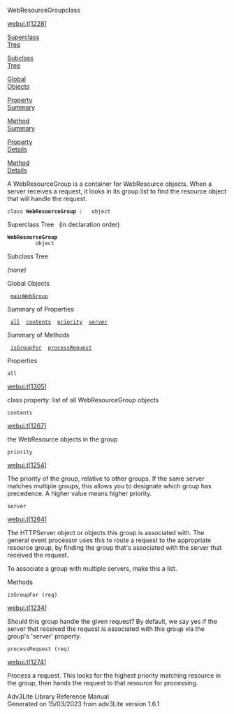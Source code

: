 <span class="title">WebResourceGroup</span><span class="type">class</span>

[webui.t](../file/webui.t.html)\[[1228](../source/webui.t.html#1228)\]

[Superclass  
Tree](#_SuperClassTree_)

[Subclass  
Tree](#_SubClassTree_)

[Global  
Objects](#_ObjectSummary_)

[Property  
Summary](#_PropSummary_)

[Method  
Summary](#_MethodSummary_)

[Property  
Details](#_Properties_)

[Method  
Details](#_Methods_)

<div class="fdesc">

A WebResourceGroup is a container for WebResource objects. When a server
receives a request, it looks in its group list to find the resource
object that will handle the request.

`class `**`WebResourceGroup`**` :   object`

</div>

<span id="_SuperClassTree_"></span>

<div class="mjhd">

<span class="hdln">Superclass Tree</span>   (in declaration order)

</div>

**`WebResourceGroup`**  
`         object`  
<span id="_SubClassTree_"></span>

<div class="mjhd">

<span class="hdln">Subclass Tree</span>  

</div>

*(none)* <span id="_ObjectSummary_"></span>

<div class="mjhd">

<span class="hdln">Global Objects</span>  

</div>

` `[`mainWebGroup`](../object/mainWebGroup.html)`  `
<span id="_PropSummary_"></span>

<div class="mjhd">

<span class="hdln">Summary of Properties</span>  

</div>

` `[`all`](#all)`  `[`contents`](#contents)`  `[`priority`](#priority)`  `[`server`](#server)`  `

<span id="_MethodSummary_"></span>

<div class="mjhd">

<span class="hdln">Summary of Methods</span>  

</div>

` `[`isGroupFor`](#isGroupFor)`  `[`processRequest`](#processRequest)`  `

<span id="_Properties_"></span>

<div class="mjhd">

<span class="hdln">Properties</span>  

</div>

<span id="all"></span>

`all`

[webui.t](../file/webui.t.html)\[[1305](../source/webui.t.html#1305)\]

<div class="desc">

class property: list of all WebResourceGroup objects

</div>

<span id="contents"></span>

`contents`

[webui.t](../file/webui.t.html)\[[1267](../source/webui.t.html#1267)\]

<div class="desc">

the WebResource objects in the group

</div>

<span id="priority"></span>

`priority`

[webui.t](../file/webui.t.html)\[[1254](../source/webui.t.html#1254)\]

<div class="desc">

The priority of the group, relative to other groups. If the same server
matches multiple groups, this allows you to designate which group has
precedence. A higher value means higher priority.

</div>

<span id="server"></span>

`server`

[webui.t](../file/webui.t.html)\[[1264](../source/webui.t.html#1264)\]

<div class="desc">

The HTTPServer object or objects this group is associated with. The
general event processor uses this to route a request to the appropriate
resource group, by finding the group that's associated with the server
that received the request.

To associate a group with multiple servers, make this a list.

</div>

<span id="_Methods_"></span>

<div class="mjhd">

<span class="hdln">Methods</span>  

</div>

<span id="isGroupFor"></span>

`isGroupFor (req)`

[webui.t](../file/webui.t.html)\[[1234](../source/webui.t.html#1234)\]

<div class="desc">

Should this group handle the given request? By default, we say yes if
the server that received the request is associated with this group via
the group's 'server' property.

</div>

<span id="processRequest"></span>

`processRequest (req)`

[webui.t](../file/webui.t.html)\[[1274](../source/webui.t.html#1274)\]

<div class="desc">

Process a request. This looks for the highest priority matching resource
in the group, then hands the request to that resource for processing.

</div>

<div class="ftr">

Adv3Lite Library Reference Manual  
Generated on 15/03/2023 from adv3Lite version 1.6.1

</div>
